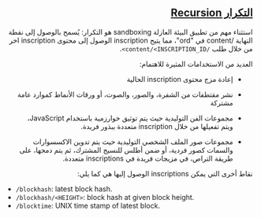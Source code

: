 <div dir="rtl">

<h2 id="recursion"><a class="header" href="#recursion">التكرار Recursion</a></h2>

<p>استثناء مهم من تطبيق البيئة العازلة sandboxing هو التكرار: يُسمح بالوصول إلى نقطة النهاية /content في "ord"، مما يتيح inscription الوصول إلى محتوى inscription اخر من خلال طلب
<code>/content/&lt;INSCRIPTION_ID&gt;</code>.</p>


<p>العديد من الاستخدامات المثيرة للاهتمام:


</p>
<ul>
<li>
<p>إعادة مزج محتوى inscription الحالية</p>
</li>
<li>
<p>نشر مقتطفات من الشفرة، والصور، والصوت، أو ورقات الأنماط كموارد عامة مشتركة</p>
</li>
<li>
<p>مجموعات الفن التوليدية حيث يتم توثيق خوارزمية باستخدام JavaScript، ويتم تفعيلها من خلال inscription متعددة ببذور فريدة.</p>
</li>
<li>
<p>مجموعات صور الملف الشخصي التوليدية حيث يتم تدوين الاكسسوارات والسمات كصور فردية، أو ضمن أطلس للنسيج المشترك، ثم يتم دمجها، على طريقة التراص، في مزيجات فريدة في inscriptions متعددة.</p>
</li>
</ul>
<p>نقاط  أخرى التي يمكن inscriptions الوصول إليها هي كما يلي:
</p>
<ul>
<div dir="ltr">
<li><code>/blockhash</code>: latest block hash.</li>
<li><code>/blockhash/&lt;HEIGHT&gt;</code>: block hash at given block height.</li>
<li><code>/blocktime</code>: UNIX time stamp of latest block.</li>
